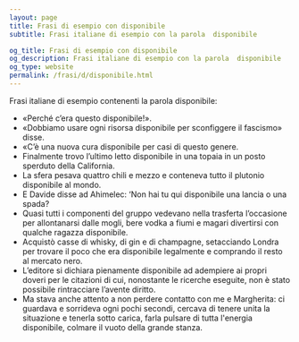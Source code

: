 ```yaml
---
layout: page
title: Frasi di esempio con disponibile 
subtitle: Frasi italiane di esempio con la parola  disponibile

og_title: Frasi di esempio con disponibile 
og_description: Frasi italiane di esempio con la parola  disponibile
og_type: website
permalink: /frasi/d/disponibile.html
---
```


Frasi italiane di esempio contenenti la parola disponibile:


- «Perché c’era questo disponibile!».
- «Dobbiamo usare ogni risorsa disponibile per sconfiggere il fascismo» disse.
- «C’è una nuova cura disponibile per casi di questo genere.
- Finalmente trovo l’ultimo letto disponibile in una topaia in un posto sperduto della California.
- La sfera pesava quattro chili e mezzo e conteneva tutto il plutonio disponibile al mondo.
- E Davide disse ad Ahimelec: ‘Non hai tu qui disponibile una lancia o una spada?
- Quasi tutti i componenti del gruppo vedevano nella trasferta l’occasione per allontanarsi dalle mogli, bere vodka a fiumi e magari divertirsi con qualche ragazza disponibile.
- Acquistò casse di whisky, di gin e di champagne, setacciando Londra per trovare il poco che era disponibile legalmente e comprando il resto al mercato nero.
- L’editore si dichiara pienamente disponibile ad adempiere ai propri doveri per le citazioni di cui, nonostante le ricerche eseguite, non è stato possibile rintracciare l’avente diritto.
- Ma stava anche attento a non perdere contatto con me e Margherita: ci guardava e sorrideva ogni pochi secondi, cercava di tenere unita la situazione e tenerla sotto carica, farla pulsare di tutta l'energia disponibile, colmare il vuoto della grande stanza.
